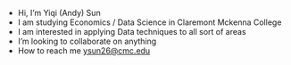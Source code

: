 - Hi, I’m Yiqi (Andy) Sun
- I am studying Economics / Data Science in Claremont Mckenna College
- I am interested in applying Data techniques to all sort of areas
- I’m looking to collaborate on anything
- How to reach me ysun26@cmc.edu

<!---
YiqiSun1/YiqiSun1 is a ✨ special ✨ repository because its `README.md` (this file) appears on your GitHub profile.
You can click the Preview link to take a look at your changes.
--->
